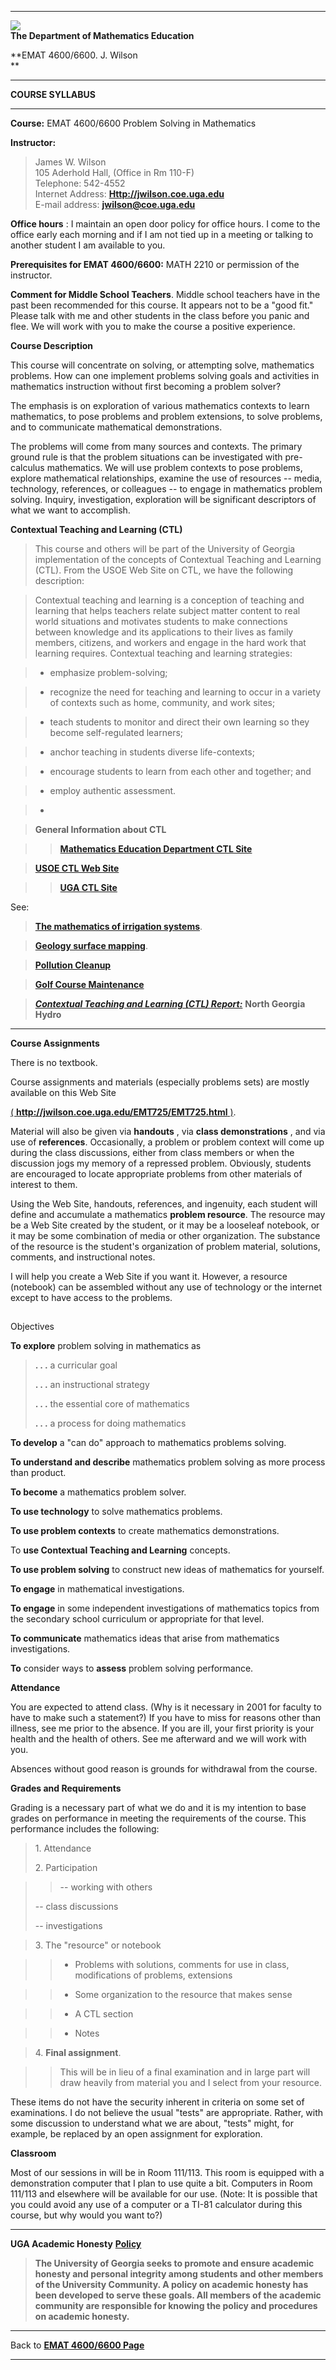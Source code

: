 * * *

![](%20ugalogo.gif)  
**The Department of Mathematics Education**

**EMAT 4600/6600. J. Wilson  
**

* * *

**COURSE SYLLABUS**

* * *

**Course:** EMAT 4600/6600 Problem Solving in Mathematics  
  
**Instructor:**

> James W. Wilson  
>  105 Aderhold Hall, (Office in Rm 110-F)  
>  Telephone: 542-4552  
>  Internet Address: **[Http://jwilson.coe.uga.edu](../Default.html)**  
>  E-mail address: **[jwilson@coe.uga.edu](mailto:jwilson@coe.uga.edu)**

  
**Office hours** : I maintain an open door policy for office hours. I come to
the office early each morning and if I am not tied up in a meeting or talking
to another student I am available to you.  
  
  
  
**Prerequisites for EMAT 4600/6600:** MATH 2210 or permission of the
instructor.  
  
**Comment for Middle School Teachers**. Middle school teachers have in the
past been recommended for this course. It appears not to be a  "good fit."
Please talk with me and other students in the class before you panic and flee.
We will work with you to make the course a positive experience.  
  
**Course Description**  
  
This course will concentrate on solving, or attempting solve, mathematics
problems. How can one implement problems solving goals and activities in
mathematics instruction without first becoming a problem solver?  
  
The emphasis is on exploration of various mathematics contexts to learn
mathematics, to pose problems and problem extensions, to solve problems, and
to communicate mathematical demonstrations.  
  
The problems will come from many sources and contexts. The primary ground rule
is that the problem situations can be investigated with pre-calculus
mathematics. We will use problem contexts to pose problems, explore
mathematical relationships, examine the use of resources -- media, technology,
references, or colleagues \-- to engage in mathematics problem solving.
Inquiry, investigation, exploration will be significant descriptors of what we
want to accomplish.



**Contextual Teaching and Learning (CTL)**

> This course and others will be part of the University of Georgia
implementation of the concepts of Contextual Teaching and Learning (CTL). From
the USOE Web Site on CTL, we have the following description:

>

> Contextual teaching and learning is a conception of teaching and learning
that helps teachers relate subject matter content to real world situations and
motivates students to make connections between knowledge and its applications
to their lives as family members, citizens, and workers and engage in the hard
work that learning requires. Contextual teaching and learning strategies:

>

>   * emphasize problem-solving;

>   * recognize the need for teaching and learning to occur in a variety of
contexts such as home, community, and work sites;

>   * teach students to monitor and direct their own learning so they become
self-regulated learners;

>   * anchor teaching in students diverse life-contexts;

>   * encourage students to learn from each other and together; and

>   * employ authentic assessment.

>   *  

>

> **General Information about CTL**

>

>> [**Mathematics Education Department CTL Site**](../CTL/CTL/index.html)

>>

>>  
>  **[USOE CTL Web Site](http://www.contextual.org/)**

>>

>> [**UGA CTL Site**](http://www.coe.uga.edu/ctl)

See:

> [**The mathematics of irrigation
systems**](../EMT668/EMAT6680.2000/Mylod/Math7200/Project/Irrigation.html).

>

> [**Geology surface mapping**](Envir/Three.Point.html).

>

> [**Pollution Cleanup**](Envir/Volume.html)

>

> [**Golf Course Maintenance**](Bob2/Golf/GolfGreen.html)

>

> [**_Contextual Teaching and Learning (CTL)
Report:_**](http://jwilson.coe.uga.edu/EMT668/EMAT6680.2000/Westmoreland/CTL/CTL.html)
**North Georgia Hydro**

  

* * *

**Course Assignments**  
  
There is no textbook.  
  
Course assignments and materials (especially problems sets) are mostly
available on this Web Site

[( **http://jwilson.coe.uga.edu/EMT725/EMT725.html** )](EMT725.html).

Material will also be given via **handouts** , via **class demonstrations** ,
and via use of **references**. Occasionally, a problem or problem context will
come up during the class discussions, either from class members or when the
discussion jogs my memory of a repressed problem. Obviously, students are
encouraged to locate appropriate problems from other materials of interest to
them.  
  
Using the Web Site, handouts, references, and ingenuity, each student will
define and accumulate a mathematics **problem resource**. The resource may be
a Web Site created by the student, or it may be a looseleaf notebook, or it
may be some combination of media or other organization. The substance of the
resource is the student's organization of problem material, solutions,
comments, and instructional notes.  

I will help you create a Web Site if you want it. However, a resource
(notebook) can be assembled without any use of technology or the internet
except to have access to the problems.

##  
  
Objectives

  
  
**To explore** problem solving in mathematics as

> **. . .** a curricular goal  
>  
>  **. . .** an instructional strategy  
>  
>  **. . .** the essential core of mathematics  
>  
>  **. . .** a process for doing mathematics

  
**To develop** a  "can do" approach to mathematics problems solving.  
  
**To understand and describe** mathematics problem solving as more process
than product.  
  
**To become** a mathematics problem solver.  
  
**To use technology** to solve mathematics problems.  
  
**To use problem contexts** to create mathematics demonstrations.

To **use Contextual Teaching and Learning** concepts.  
  
**To use problem solving** to construct new ideas of mathematics for yourself.  
  
**To engage** in mathematical investigations.  
  
**To engage** in some independent investigations of mathematics topics from
the secondary school curriculum or appropriate for that level.  
  
**To communicate** mathematics ideas that arise from mathematics
investigations.  
  
**To** consider ways to **assess** problem solving performance.  
  
**Attendance**  
  
You are expected to attend class. (Why is it necessary in 2001 for faculty to
have to make such a statement?) If you have to miss for reasons other than
illness, see me prior to the absence. If you are ill, your first priority is
your health and the health of others. See me afterward and we will work with
you.  
  
Absences without good reason is grounds for withdrawal from the course.  
  
**Grades and Requirements**  
  
Grading is a necessary part of what we do and it is my intention to base
grades on performance in meeting the requirements of the course. This
performance includes the following:

> 1\. Attendance  
>  
>  2\. Participation

>

>> \-- working with others  
>  
>  \-- class discussions  
>  
>  \-- investigations

>

>  
>  3\. The "resource" or notebook  
>

>

>>   * Problems with solutions, comments for use in class, modifications of
problems, extensions

>>   * Some organization to the resource that makes sense

>>   * A CTL section

>>   * Notes

>

>  
>  
>  4\. **Final assignment**.

>

>> This will be in lieu of a final examination and in large part will draw
heavily from material you and I select from your resource.

  
These items do not have the security inherent in criteria on some set of
examinations. I do not believe the usual "tests" are appropriate. Rather, with
some discussion to understand what we are about, "tests" might, for example,
be replaced by an open assignment for exploration.  
  
**Classroom**  
  
Most of our sessions in will be in Room 111/113. This room is equipped with a
demonstration computer that I plan to use quite a bit. Computers in Room
111/113 and elsewhere will be available for our use. (Note: It is possible
that you could avoid any use of a computer or a TI-81 calculator during this
course, but why would you want to?)

* * *

 **UGA Academic Honesty**
**[Policy](http://www.uga.edu/ovpi/honesty/main.html)**

> **The University of Georgia seeks to promote and ensure academic honesty and
personal integrity among students and other members of the University
Community. A policy on academic honesty has been developed to serve these
goals. All members of the academic community are responsible for knowing the
policy and procedures on academic honesty.**

  
  

* * *

Back to **[EMAT 4600/6600 Page  
](EMT725.html)**

* * *

